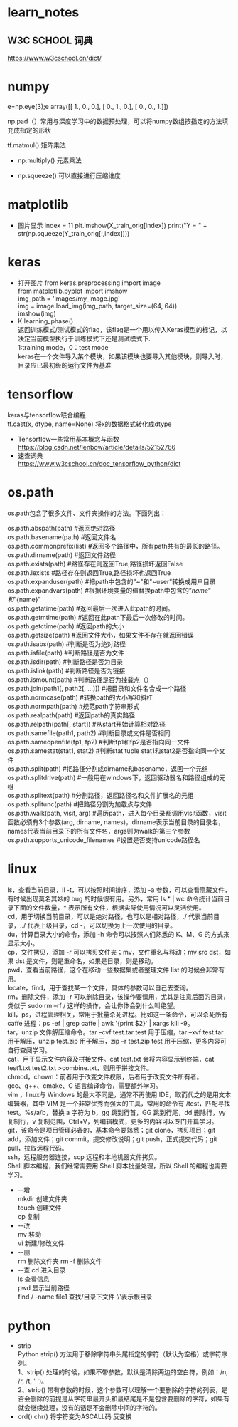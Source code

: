 # learn_notes
## W3C SCHOOL 词典  
https://www.w3cschool.cn/dict/  
# numpy
e=np.eye(3);e
array([[ 1.,  0.,  0.],
       [ 0.,  1.,  0.],
       [ 0.,  0.,  1.]])
       
np.pad（）常用与深度学习中的数据预处理，可以将numpy数组按指定的方法填充成指定的形状

tf.matmul():矩阵乘法

* np.multiply() 元素乘法

* np.squeeze() 可以直接进行压缩维度


# matplotlib
* 图片显示
 index = 11
plt.imshow(X_train_orig[index])
print("Y = " + str(np.squeeze(Y_train_orig[:,index])))

# keras
* 打开图片
from keras.preprocessing import image  
from matplotlib.pyplot import imshow  
img_path = 'images/my_image.jpg'  
img = image.load_img(img_path, target_size=(64, 64))  
imshow(img)  
* K.learning_phase()  
返回训练模式/测试模式的flag，该flag是一个用以传入Keras模型的标记，以决定当前模型执行于训练模式下还是测试模式下.  
1:training mode，0：test mode  
keras在一个文件导入某个模块，如果该模块也要导入其他模块，则导入时，目录应已最初级的运行文件为基准  

# tensorflow
keras与tensorflow联合编程  
tf.cast(x, dtype, name=None)  将x的数据格式转化成dtype  
* Tensorflow一些常用基本概念与函数  
https://blog.csdn.net/lenbow/article/details/52152766  
* 速查词典  
https://www.w3cschool.cn/doc_tensorflow_python/dict  

# os.path  
os.path包含了很多文件、文件夹操作的方法。下面列出：

os.path.abspath(path) #返回绝对路径  
os.path.basename(path) #返回文件名  
os.path.commonprefix(list) #返回多个路径中，所有path共有的最长的路径。  
os.path.dirname(path) #返回文件路径  
os.path.exists(path)  #路径存在则返回True,路径损坏返回False  
os.path.lexists  #路径存在则返回True,路径损坏也返回True  
os.path.expanduser(path)  #把path中包含的"~"和"~user"转换成用户目录  
os.path.expandvars(path)  #根据环境变量的值替换path中包含的”$name”和”${name}”  
os.path.getatime(path)  #返回最后一次进入此path的时间。  
os.path.getmtime(path)  #返回在此path下最后一次修改的时间。  
os.path.getctime(path)  #返回path的大小  
os.path.getsize(path)  #返回文件大小，如果文件不存在就返回错误  
os.path.isabs(path)  #判断是否为绝对路径  
os.path.isfile(path)  #判断路径是否为文件  
os.path.isdir(path)  #判断路径是否为目录  
os.path.islink(path)  #判断路径是否为链接  
os.path.ismount(path)  #判断路径是否为挂载点（）  
os.path.join(path1[, path2[, ...]])  #把目录和文件名合成一个路径  
os.path.normcase(path)  #转换path的大小写和斜杠  
os.path.normpath(path)  #规范path字符串形式  
os.path.realpath(path)  #返回path的真实路径  
os.path.relpath(path[, start])  #从start开始计算相对路径  
os.path.samefile(path1, path2)  #判断目录或文件是否相同  
os.path.sameopenfile(fp1, fp2)  #判断fp1和fp2是否指向同一文件  
os.path.samestat(stat1, stat2)  #判断stat tuple stat1和stat2是否指向同一个文件  
os.path.split(path)  #把路径分割成dirname和basename，返回一个元组  
os.path.splitdrive(path)   #一般用在windows下，返回驱动器名和路径组成的元组  
os.path.splitext(path)  #分割路径，返回路径名和文件扩展名的元组  
os.path.splitunc(path)  #把路径分割为加载点与文件  
os.path.walk(path, visit, arg)  #遍历path，进入每个目录都调用visit函数，visit函数必须有3个参数(arg, dirname, names)，dirname表示当前目录的目录名，names代表当前目录下的所有文件名，args则为walk的第三个参数  
os.path.supports_unicode_filenames  #设置是否支持unicode路径名  

# linux
ls，查看当前目录，ll -t，可以按照时间排序，添加 -a 参数，可以查看隐藏文件，有时候出现莫名其妙的 bug 的时候很有用。另外，常用 ls * | wc 命令统计当前目录下面的文件数量，* 表示所有文件，根据实际使用情况可以灵活使用。  
cd，用于切换当前目录，可以是绝对路径，也可以是相对路径，./ 代表当前目录，../ 代表上级目录，cd -，可以切换为上一次使用的目录。  
du，计算目录大小的命令，添加 -h 命令可以按照人们熟悉的 K、M、G 的方式来显示大小。  
cp，文件拷贝，添加 -r 可以拷贝文件夹；mv，文件重名与移动；mv src dst，如果 dst 是文件，则是重命名，如果是目录，则是移动。  
pwd，查看当前路径，这个在移动一些数据集或者整理文件 list 的时候会非常有用。  
locate，find，用于查找某一个文件，具体的参数可以自己去查询。  
rm，删除文件，添加 -r 可以删除目录，该操作要慎用，尤其是注意后面的目录，类似于 sudo rm –rf / 这样的操作，会让你体会到什么叫绝望。  
kill，ps，进程管理相关，常用于批量杀死进程。比如这一条命令，可以杀死所有 caffe 进程：ps -ef | grep caffe | awk '{print $2}' | xargs kill -9。  
tar，unzip 文件解压缩命令。tar –cvf test.tar test 用于压缩，tar –xvf test.tar 用于解压，unzip test.zip 用于解压，zip –r test.zip test 用于压缩，更多内容可自行查阅学习。  
cat，用于显示文件内容及拼接文件。cat test.txt 会将内容显示到终端，cat test1.txt test2.txt >combine.txt，则用于拼接文件。  
chmod，chown：前者用于改变文件权限，后者用于改变文件所有者。  
gcc、g++、cmake、C 语言编译命令，需要额外学习。  
vim ，linux与 Windows 的最大不同是，通常不再使用 IDE，取而代之的是用文本编辑器，其中 VIM 是一个非常优秀而强大的工具，常用的命令有 /test，匹配寻找 test。%s/a/b，替换 a 字符为 b，gg 跳到行首，GG 跳到行尾，dd 删除行，yy 复制行，v 复制范围，Ctrl+V，列编辑模式，更多的内容可以专门开篇学习。  
git，该命令是项目管理必备的，基本命令要熟悉；git clone，拷贝项目；git add，添加文件；git commit，提交修改说明；git push，正式提交代码；git pull，拉取远程代码。  
ssh，远程服务器连接，scp 远程和本地机器文件拷贝。  
Shell 脚本编程，我们经常需要用 Shell 脚本批量处理，所以 Shell 的编程也需要学习。  
* --增  
mkdir 创建文件夹  
touch 创建文件  
cp 复制  
* --改  
mv 移动  
vi 新建/修改文件  
* --删  
rm 删除文件夹
rm -f 删除文件  
* --查
cd 进入目录  
ls 查看信息  
pwd 显示当前路径  
find / -name file1 查找/目录下文件 ‘/’表示根目录  

# python
* strip  
Python strip() 方法用于移除字符串头尾指定的字符（默认为空格）或字符序列。  
1、strip() 处理的时候，如果不带参数，默认是清除两边的空白符，例如：/n, /r, /t, ' ')。  
2、strip() 带有参数的时候，这个参数可以理解一个要删除的字符的列表，是否会删除的前提是从字符串最开头和最结尾是不是包含要删除的字符，如果有就会继续处理，没有的话是不会删除中间的字符的。  
* ord()  chr()
将字符变为ASCALL码  反变换

